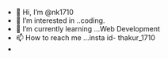 - 👋 Hi, I’m @nk1710
- 👀 I’m interested in ..coding.
- 🌱 I’m currently learning ...Web Development
- 📫 How to reach me ...insta id- thakur_1710
- 

<!---
nk1710/nk1710 is a ✨ special ✨ repository because its `README.md` (this file) appears on your GitHub profile.
You can click the Preview link to take a look at your changes.
--->
